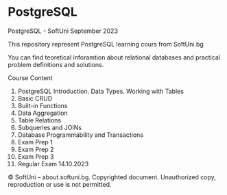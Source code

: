 # PostgreSQL
PostgreSQL - SoftUni September 2023

This repository represent PostgreSQL learning cours from SoftUni.bg

You can find teoretical inforamtion about relational databases and practical problem definitions and solutions.

Course Content

1. PostgreSQL Introduction. Data Types. Working with Tables
2. Basic CRUD
3. Built-in Functions
4. Data Aggregation
5. Table Relations
6. Subqueries and JOINs
7. Database Programmability and Transactions
8. Exam Prep 1
9. Exam Prep 2
10. Exam Prep 3
11. Regular Exam 14.10.2023

© SoftUni – about.softuni.bg. Copyrighted document. Unauthorized copy, reproduction or use is not permitted.
